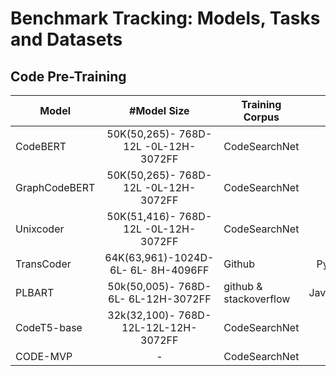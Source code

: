 # Benchmark Tracking: Models, Tasks and Datasets

## Code Pre-Training

| Model         | #Model Size   | Training Corpus      | PL |
| ------------- |  :-----:  | -----                  |  :-----: |
| CodeBERT      |  50K(50,265)- 768D-12L -0L-12H-3072FF | CodeSearchNet          | - |
| GraphCodeBERT |  50K(50,265)- 768D-12L -0L-12H-3072FF | CodeSearchNet          | - |
| Unixcoder     |  50K(51,416)- 768D-12L -0L-12H-3072FF | CodeSearchNet          | - |
| TransCoder    |  64K(63,961)-1024D- 6L- 6L- 8H-4096FF | Github           | Python/Java/Cpp | 
| PLBART        |  50k(50,005)- 768D- 6L- 6L-12H-3072FF | github & stackoverflow | Java/Python/English |       
| CodeT5-base   |  32k(32,100)- 768D-12L-12L-12H-3072FF | CodeSearchNet          | - |
| CODE-MVP      |  - | CodeSearchNet          | Python |
